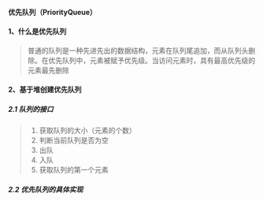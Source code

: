 #### 优先队列（PriorityQueue）

#### 1、什么是优先队列

> 普通的队列是一种先进先出的数据结构，元素在队列尾追加，而从队列头删除。在优先队列中，元素被赋予优先级。当访问元素时，具有最高优先级的元素最先删除

#### 2、基于堆创建优先队列

##### 2.1 队列的接口

> 1. 获取队列的大小（元素的个数）
> 2. 判断当前队列是否为空
> 3. 出队
> 4. 入队
> 5. 获取队列的第一个元素

##### 2.2 优先队列的具体实现

